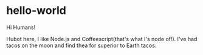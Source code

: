 # hello-world

Hi Humans!

Hubot here, I like Node.js and Coffeescript(that's what I's node of!).
I've had tacos on the moon and find thea for superior to Earth tacos. 
